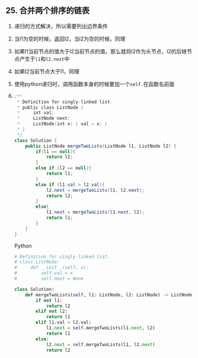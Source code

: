 ## 25. 合并两个排序的链表

1. 递归的方式解决，所以需要列出边界条件

2. 当l1为空的时候，返回l2，当l2为空的时候，同理

3. 如果l1当前节点的值大于l2当前节点的值，那么就将l2作为头节点，l2的后继节点产生于`l1`和`l2.next`中

4. 如果l2当前节点大于l1，同理

5. 使用python递归时，调用函数本身的时候要加一个`self.`在函数名前面

6. ```java
   /**
    * Definition for singly-linked list.
    * public class ListNode {
    *     int val;
    *     ListNode next;
    *     ListNode(int x) { val = x; }
    * }
    */
   class Solution {
       public ListNode mergeTwoLists(ListNode l1, ListNode l2) {
           if(l1 == null){
               return l2;
           }
           else if (l2 == null){
               return l1;
           }
           else if (l1.val > l2.val){
               l2.next = mergeTwoLists(l1, l2.next);
               return l2;
           }
           else{
               l1.next = mergeTwoLists(l1.next, l2);
               return l1;
           }
       }
   }
   ```

   Python

   ```python
   # Definition for singly-linked list.
   # class ListNode:
   #     def __init__(self, x):
   #         self.val = x
   #         self.next = None
   
   class Solution:
       def mergeTwoLists(self, l1: ListNode, l2: ListNode) -> ListNode:
           if not l1:
               return l2
           elif not l2:
               return l1
           elif l1.val < l2.val:
               l1.next = self.mergeTwoLists(l1.next, l2)
               return l1
           else:
               l2.next = self.mergeTwoLists(l1, l2.next)
               return l2
   
   ```

   